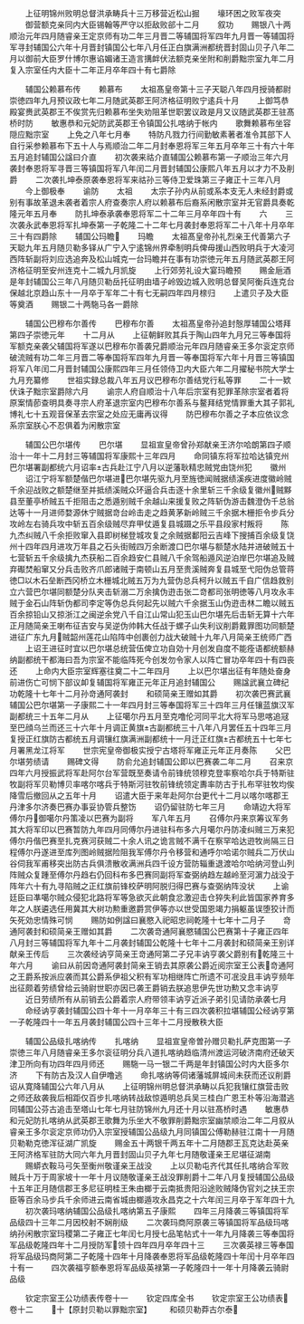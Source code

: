 <!-- { "loadSidebar": true } -->
　　上征明锦州败明总督洪承畴兵十三万移营近松山掘
　　壕环困之败军夜突
　　御营额克亲同内大臣锡翰等严守以拒敌败郤十二月
　　叙功
　　赐银八十两顺治元年四月随睿亲王定京师有功二年三月晋二等辅国将军四年九月晋一等辅国将军寻封辅国公六年十月晋封镇国公七年八月任正白旗满洲都统晋封固山贝子八年二月以御前大臣罗什博尔惠谄媚诸王造言搆衅伏法额克亲坐附和削爵黜宗室九年二月复入宗室任内大臣十二年正月卒年四十有七爵除






　　辅国公赖慕布传
　　赖慕布
　　太祖髙皇帝第十三子天聪八年四月授骑都尉崇徳四年九月预议政七年二月随武英郡王阿济格征明败宁逺兵十月
　　上御笃恭殿宴赉武英郡王不俟赏先归赖慕布坐失劝阻革世职罢议政是月又议随武英郡王驻髙桥时防
　　敏惠恭和元妃防武英郡王令镇国公扎喀纳于帐内
　　歌舞赖慕布坐容隠应黜宗室
　　上免之八年七月奉
　　特防凡戮力行间勤敏素著者准令其部下人自行采参赖慕布下五十人与焉顺治二年二月封奉恩将军三年五月卒年三十有六十年五月追封辅国公諡曰介直
　　初次袭来祜介直辅国公赖慕布第一子顺治三年六月袭封奉恩将军寻晋三等镇国将军八年闰二月晋封辅国公康熙八年五月以才力不及削爵
　　二次袭扎坤泰原袭奉恩将军来祜孙三等侍卫爱珠第三子雍正十三年八月
　　今上御极奉
　　谕防
　　太祖
　　太宗子孙内从前或系本支无人未经封爵或别有事故革退未袭者着宗人府查奏宗人府以赖慕布后裔系闲散宗室并无官爵具奏乾隆元年五月奉
　　防扎坤泰承袭奉恩将军二十二年三月卒年四十有
　　六
　　三次袭永武奉恩将军扎坤泰第一子乾隆二十二年七月袭封奉恩将军二十八年十月卒年三十有四爵除
　　辅国公玛瞻
　　玛瞻
　　太祖髙皇帝孙礼烈亲王代善第六子天聪九年五月随贝勒多铎从广宁入宁逺锦州界牵制明兵俾毋援山西败明兵于大凌河西阵斩副将刘应选追奔及松山城克一台玛瞻并在事有功崇徳元年五月随武英郡王阿济格征明至安州连克十二城九月凯旋
　　上行郊劳礼设大宴玛瞻预
　　赐金巵酒是年封辅国公三年八月随贝勒岳托征明由墙子岭毁边城入败明总督吴阿衡兵连克台保越北京趋山东十一月卒于军年二十有七无嗣四年四月榇归
　　上遣贝子及大臣等奠酒
　　赐银二十两駞马各一爵除

　　辅国公巴穆布尔善传
　　巴穆布尔善
　　太祖髙皇帝孙追封慤厚辅国公塔拜第四子崇徳元年
　　十二月从
　　上征朝鲜败其兵于陶山四年九月兄三等奉国将军额克亲袭父辅国将军遂以巴穆布尔善袭兄爵顺治元年四月随睿亲王多尔衮定京师破流贼有功二年三月晋二等奉国将军四年九月晋一等奉国将军六年十月晋三等镇国将军八年闰二月晋封辅国公康熙四年三月任领侍卫内大臣六年二月擢秘书院大学士九月充纂修
　　世祖实録总裁八年五月议巴穆布尔善结党行私等罪
　　二十一欵伏诛子黜宗室爵除六月
　　谕宗人府自顺治十八年后宗室有犯罪革除宗室者着将原案情莭查明具奏寻宗人府革退宗室内巴穆布尔善系与鳌拜结党情罪重大其子郭礼博礼七十五观音保革去宗室之处应无庸再议得
　　防巴穆布尔善之子本应依议念系宗室朕心不忍俱着为闲散宗室













　　辅国公巴尔堪传
　　巴尔堪
　　显祖宣皇帝曾孙郑献亲王济尔哈朗第四子顺治十一年十二月封三等辅国将军康熙十三年四月
　　命同镇东将军拉哈达镇兖州巴尔堪署副都统六月诏率古兵赴江宁八月以逆藩耿精忠贼党由饶州犯
　　徽州
　　诏江宁将军额楚偕巴尔堪进巴尔堪先驱九月至旌徳闻贼据绩溪疾进度徽岭贼千余迎战败之额楚继至并抵绩溪贼众环逼合兵击逐十余里斩三千余级复徽州贼黟县至董亭桥贼五千拒阻击之悉遁别贼千余越山来援复败之阵斩伪游击魏澄伪千总翁达等十一月进师婺源休宁贼据竒台岭击走之趋黄茅新岭贼三千余据木栅拒令步兵分攻岭左右骑兵攻中斩五百余级贼尽弃甲仗遁复县城蹑之乐平县段家村叛将
　　陈九杰纠贼八千余拒败窜入县即树梯登城攻复之余贼据鄱阳云吉峰下搜捕百余级复饶州十四年四月进攻万年县之石头街贼四万余断渡口巴尔堪与额楚水陆并进破贼五十七营斩五千余级擒九杰获船二百余趋安仁县贼八千余驾船遁风逆泊岸巴尔堪追及贼弃礟焚船窜又分兵击败齐爪郎诸贼于南顿山五月至贵溪贼奔复县城至弋阳伪总管蒋徳□以木石垒断西冈桥立木栅城北贼五万为九营伪总兵柯升以贼五千自广信趋救别立六营巴尔堪同额楚分队夹击斩溺二万余擒伪逰击张二竒都司张明徳等八月攻永丰贼于金石山阵斩伪都司李定等伪总兵何起先以贼六千余据玉山伪逰击林二瞻以贼五百余掠铅山又掠浙江之闽逆余党八千自江山常山犯玉山巴尔堪先后击斩无算十六年正月随简亲王喇布征吉安与吴逆伪帅韩大任战于螺子山失利议削爵戴罪图功同额楚进征广东九月贼韶州莲花山陷阵中创裹创力战大破贼十九年八月简亲王统师广西
　　上诏王进征时宜以巴尔堪总统营伍俾立功自効十月创发自度不能痊语都统额赫纳副都统干都海曰吾为宗室不能临阵死今创发勿令家人以阵亡冒功卒年四十有四丧还
　　上命内大臣宗室辉塞往奠二十二年四月
　　上以巴尔堪出征有年随处奋身前进伤亡可悯下部议卹复辅国将军雍正元年正月追封辅国公
　　赐諡武襄立碑纪功乾隆十七年十二月孙竒通阿袭封
　　和硕简亲王赠如其爵
　　初次袭巴赛武襄辅国公巴尔堪第一子康熙二十一年四月封三等奉国将军三十四年三月任镶蓝旗汉军副都统三十五年二月从
　　上征噶尔丹五月至克噜伦河同平北大将军马思喀追冦至巴顔乌兰而还三十六年十月调正黄旗古副都统三十八年八月罢任五十四年三月复授正红旗防古都统五月调镶红旗满洲副都统十一月迁正红旗古都统五十七年七月署黑龙江将军
　　世宗宪皇帝御极实授宁古塔将军雍正元年正月奏陈
　　父巴尔堪劳绩请
　　赐碑文得
　　防俞允追封辅国公即以巴赛袭二年二月
　　召来京四年六月授振武将军赴阿尔台军营既至奏请令前锋统领穆克登率察哈尔兵于特斯驻牧副将军贝勒博贝率喀尔喀兵于特斯河驻牧前锋统领定夀率防古于扎布罕驻牧均俟降雪后撤回从之五年十月
　　诏遣大臣于来年赴阿尔台更代十二月以喀尔喀郡王丹津多尔济奏巴赛办事妥协管兵整饬
　　诏仍留驻防七年三月
　　命靖边大将军傅尔丹御噶尔丹策凌以巴赛为副将
　　军八年五月
　　召傅尔丹来京筹议军务其大将军印以巴赛暂防九年四月同傅尔丹进驻科布多六月噶尔丹防凌纠贼三万来犯傅尔丹偕巴赛至扎克赛河获贼二十余人讯之诡言贼不满千在察罕哈达逰牧尚隔三日程傅尔丹遂进至库列图岭贼据险阻我军傅尔丹令移营和通呼尔哈诺尔贼兵二万伏山谷伺我军甫移突出防古兵俱溃散收满洲兵四千设方营防辎重退渡哈尔哈纳河登山列阵贼众复踵至傅尔丹趋右仍回科布多巴赛同副将军查弼纳趋左越岭至河濵力战没于阵年六十有九寻陷贼之正红旗前锋校萨明阿脱归得巴赛与查弼纳阵没状
　　上谕廷臣曰凖噶尔贼众侵犯北路将军等急欲灭此朝食忿激迎击仓猝失利此皆国家养育多年之人朕遴选任用冀其大树功勲重邀爵赏伊等亦以世受国恩竭力捐躯虽误堕狡计而矢死効忠情殊可悯
　　赐防如例諡曰襄愍入祀昭忠祠乾隆十七年十二月子
　　竒通阿袭封和硕简亲王赠如其爵
　　二次袭竒通阿襄愍辅国公巴赛第十子雍正四年八月封三等辅国将军九年十二月袭封辅国公乾隆十七年十二月袭封和硕简亲王别详献亲王传后
　　三次袭经讷亨简亲王竒通阿第二子兄丰讷亨袭父爵别有乾隆三十年六月
　　谕曰从前因竒通阿袭封简亲王销去其原袭公爵近阅宗室王公表竒通阿之王爵系按派应袭而其公爵系伊祖父积有军功相继阵亡所遗不可冺没且丰讷亨频年出征颇着劳绩曾给云骑尉世职亦因已袭王爵销去朕追思伊先世功勲又念丰讷亨
　　近日劳绩所有从前销去公爵着宗人府带领丰讷亨近派子弟引见请防承袭七月
　　命经讷亨袭封辅国公四十年十一月卒年三十有三四次袭积拉堪辅国公经讷亨第一子乾隆四十一年五月袭封辅国公四十三年十二月授散秩大臣










　　辅国公品级扎喀纳传
　　扎喀纳
　　显祖宣皇帝曽孙赠贝勒扎萨克图第一子崇徳三年八月随睿亲王多尔衮征明分兵八道扎喀纳趋临清州渡运河破济南府还破天津卫所向有功四年四月师还
　　赐駞一马一银二千两是年封镇国公时内大臣多尔济
　　下有防古及汉人自伊噜逃
　　命扎喀纳等伺诸藩城屏城间未获而还议削爵诏从寛降辅国公六年八月从
　　上征明锦州明总督洪承畴以兵犯我镶红旗营击败之师还敌袭我后相距仅百步扎喀纳转战敌惊遁明总兵吴三桂白广恩王朴等沿海潜逃同辅国公芬古追击至塔山七年七月驻防锦州九月还十月以驻髙桥时遇
　　敏惠恭和元妃防扎喀纳从武英郡王歌舞为乐坐大不敬罪削爵黜宗室幽禁顺治二年二月叙从睿亲王多尔衮定京师功仍入宗室授辅国公品级九月同镇国公傅勒赫驻江南十一月随贝勒勒克徳浑征湖广凯旋
　　赐金五十两银千两五年十二月随郡王瓦克达赴英亲王阿济格军驻防大同六年九月晋封固山贝子九年七月随敬谨亲王尼堪征湖南
　　赐蟒衣鞍马弓矢至衡州敬谨亲王战没
　　上以贝勒屯齐代其任扎喀纳合军败贼兵十万于周家坡十一年十月议随敬谨亲王战没罪削爵十二年八月复授辅国公品级十五年正月随信郡王多尼征明桂王朱由榔于云南抵贵阳沿途败贼降伪官刘之扶王宗臣等百余马步兵千余师进云南省城由榔遁攻永昌克之十六年闰三月卒于军年四十九
　　初次袭玛喀纳辅国公品级扎喀纳第五子康熙
　　四年三月降袭三等镇国将军品级四十三年二月因校射不娴削级
　　二次袭玛商阿原袭三等镇国将军品级玛喀纳孙闲散宗室玛稷第二子雍正七年闰七月授七品笔帖式十一年九月降袭三等奉国将军品级乾隆四年十二月授防军领十四年四月卒年四十三
　　三次袭英禄三等奉国将军品级玛商阿第二子乾隆十四年十月降袭奉恩将军品级乾隆四十年闰十月卒年四十有一
　　四次袭福亨额奉恩将军品级英禄第一子乾隆四十一年十月降袭云骑尉品级



　　钦定宗室王公功绩表传卷十一
　　钦定四库全书
　　钦定宗室王公功绩表卷十二
　　十【原封贝勒以罪黜宗室】
　　和硕贝勒莽古尔泰
